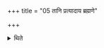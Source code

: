 +++
title = "05 तानि प्रत्यादाय ब्रह्मणे"

+++

<details><summary>थिते</summary>

तानि प्रत्यादाय ब्रह्मणे ददाति । मधुष्ठालं च सौवर्णं शतमानस्य कृतम् ५
</details>
